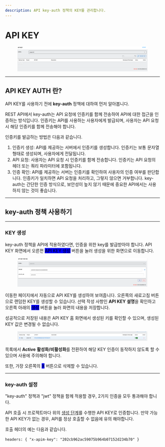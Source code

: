 ```yaml
---
description: API key-auth 정책의 KEY를 관리합니다.
---
```


# API KEY

<figure><img src="../../.gitbook/assets/image (72).png" alt=""><figcaption></figcaption></figure>

***

## API KEY AUTH 란?

API KEY를 사용하기 전에 **key-auth** 정책에 대하여 먼저 알아봅니다.

REST API에서 key-auth는 API 요청에 인증키를 함께 전송하여 API에 대한 접근을 인증하는 방식입니다. 인증키는 API를 사용하는 사용자에게 발급되며, 사용자는 API 요청 시 해당 인증키를 함께 전송해야 합니다.

인증키를 발급하는 방법은 다음과 같습니다.

1. 인증키 생성: API를 제공하는 서버에서 인증키를 생성합니다. 인증키는 보통 문자열 형태로 생성되며, 사용자에게 전달됩니다.
2. API 요청: 사용자는 API 요청 시 인증키를 함께 전송합니다. 인증키는 API 요청의 헤더 또는 쿼리 파라미터에 포함됩니다.
3. 인증 확인: API를 제공하는 서버는 인증키를 확인하여 사용자의 인증 여부를 판단합니다. 인증키가 일치하면 API 요청을 처리하고, 그렇지 않으면 거부합니다. key-auth는 간단한 인증 방식으로, 보안성이 높지 않기 때문에 중요한 API에서는 사용하지 않는 것이 좋습니다.

***

## key-auth 정책 사용하기

***

### KEY 생성

key-auth 정책을 API에 적용하였다면, 인증을 위한 key를 발급받아야 합니다. API KEY 화면에서 오른편 <mark style="background-color:blue;">API KEY 생성</mark> 버튼을 눌러 생성을 위한 화면으로 이동합니다.

<figure><img src="../../.gitbook/assets/image (73).png" alt=""><figcaption></figcaption></figure>

이동한 페이지에서 자동으로 API KEY를 생성하여 보여줍니다. 오른쪽의 새로고침 버튼으로 랜덤한 KEY를 생성할 수 있습니다. 선택 작성 사항인 **API KEY 설명**을 확인하고 오른쪽 아래의 <mark style="background-color:blue;">생성</mark> 버튼을 눌러 화면의 내용을 저장합니다.

성공적으로 저장된 내용은 API KEY 홈 화면에서 생성된 키를 확인할 수 있으며, 생성된 KEY 값은 변경될 수 없습니다.&#x20;

<figure><img src="../../.gitbook/assets/image (74).png" alt=""><figcaption></figcaption></figure>

목록에서 **Active** **활성화/비활성화**를 전환하여 해당 KEY 인증이 동작하지 않도록 할 수 있으며 사용에 주의해야 합니다.&#x20;

또한, 가장 오른쪽의 <mark style="background-color:blue;">X</mark> 버튼으로 삭제할 수 있습니다.

***

### key-auth 설정

"key-auth" 정책과 "jwt" 정책을 함께 적용할 경우, 2가지 인증을 모두 통과해야 합니다.

API 호출 시 프로젝트마다 위의 [생성 단계](api-key.md#key)를 수행한 API KEY로 인증합니다. 만약 가능한 API KEY가 없는 경우, API를 정상 호출할 수 없음에 유의 해야합니다.

호출 헤더의 예는 다음과 같습니다.

`headers: { "x-apim-key": "202cb962ac59075b964b07152d234b70" }`
